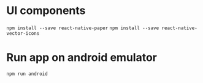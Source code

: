 # UI components
`npm install --save react-native-paper`
`npm install --save react-native-vector-icons`

# Run app on android emulator
`npm run android`